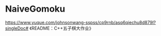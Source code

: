 # NaiveGomoku

https://www.yuque.com/johnsonwang-sspss/cp9rnb/asq6qiechu8d879l?singleDoc# 《README：C++五子棋大作业》
